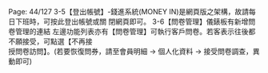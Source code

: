 Page: 44/127
3-5【登出帳號】-錢進系統(MONEY IN)是網頁版之架構，故請每日下班時，可按此登出帳號或關
閉網頁即可。
3-6【問卷管理】儀錶板有新增問卷管理的連結
左邊功能列表亦有【問卷管理】可執行客戶問卷。若客表示往後都不願接受，可點選【不再接  
授問卷訪問】。(若要恢復問券，請至會員明細 → 個人化資料 → 接受問卷調查，異動即可)